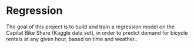 # Regression
The goal of this project is to build and train a regression model on the Capital Bike Share (Kaggle data set), in order to predict demand for bicycle rentals at any given hour, based on time and weather..
